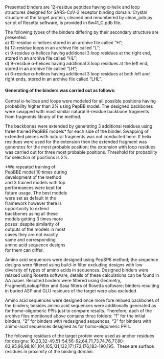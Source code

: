 Presented binders are 12-residue peptides having α-helix and loop structures  designed for SARS-CoV-2 receptor binding domain. Crystal structure of the target protein, cleaned and renumbered by clean_pdb.py script of Rosetta software, is provided in 6w41_C.pdb file.

The following types of the binders differing by their secondary structure are presented:  
a) 12-residue α-helices stored in an archive file called “H”;  
b) 12-residue loops in an archive file called “L”;  
c) 9-residue α-helices having additional 3 loop residues at the right end, stored in an archive file called “HL”;  
d) 9-residue α-helices having additional 3 loop residues at the left end, stored in an archive file called “LH”;  
e) 6-residue α-helices having additional 3 loop residues at both left and right ends, stored in an archive file called “LHL”.

#### Generating of the binders was carried out as follows:  
Central α-helices and loops were modeled for all possible positions having probability higher than 2% using PepBB model. The designed backbones were swapped with most similar natural 6-residue backbone fragments from fragments library of the method.

The backbones were extended by generating 3 additional residues using three trained PepBBE models* for each side of the binder.  Swapping of extended pieces with natural fragments was not conducted here. If helix residues were used for the extension then the extended fragment was generates for the most probable position; the extension with loop residues was carried out for  three most probable positions. Threshold for probability for selection of positions is 2%. 

<div style="margin-right: 300px;">
*We repeated training of PepBBE model 10 times during development of the method and 3 trained models with top performances were kept for future usage. The best models were set as default in the framework however there is opportunity to extend backbones using all these models getting 3 times more poses: despite similarity of outputs of the models in most cases they are not exactly same and corresponding amino acid sequence designs for them can differ. 
</div> 

Amino acid sequences were designed  using PepSP6 method; the sequence designs were filtered using build-in filter excluding designs with low diversity of types of amino acids in sequences.
Designed binders  were relaxed using Rosetta software, details of these calculations can be found in AA paper. Resulted binders were filtered using Geometry, FragmentLookupFilter and Sasa filters of Rosetta software; binders resulting in buried ASP and GLU residues  of the target were also excluded.

Amino acid sequences were designed once more fore relaxed backbones of the binders; besides amino acid sequences were additionally generated as for homo-oligomeric PPIs just to compare results.
Therefore, each of the archive files mentioned above contains three folders: “1” for the initial binders, “2” for binders with redesigned sequences, “3” for binders with animo-acid sequences designed as for homo-oligomeric PPIs.

The following residues of the target protein were used as anchor residues for designs: 10,23,32-49,51-54,56-62,64,71,73,74,76,77,80-83,95,96,98,101,104,105,131,132,171,172,176,183-190,195.  These are surface residues in proximity of the binding domain.
